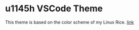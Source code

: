 # u1145h VSCode Theme
This theme is based on the color scheme of my Linux Rice. [link](https://github.com/u1145h/dotfiles)